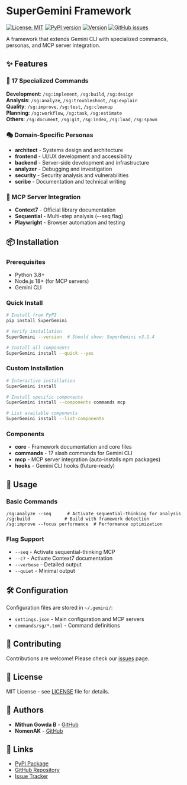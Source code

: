 # SuperGemini Framework

[![License: MIT](https://img.shields.io/badge/License-MIT-yellow.svg)](https://opensource.org/licenses/MIT)
[![PyPI version](https://img.shields.io/pypi/v/SuperGemini.svg)](https://pypi.org/project/SuperGemini/)
[![Version](https://img.shields.io/badge/version-3.1.4-blue.svg)](https://github.com/SuperClaude-Org/SuperGemini_Framework)
[![GitHub issues](https://img.shields.io/github/issues/SuperClaude-Org/SuperGemini_Framework)](https://github.com/SuperClaude-Org/SuperGemini_Framework/issues)

A framework that extends Gemini CLI with specialized commands, personas, and MCP server integration.

## ✨ Features

### 🚀 17 Specialized Commands
**Development**: `/sg:implement`, `/sg:build`, `/sg:design`  
**Analysis**: `/sg:analyze`, `/sg:troubleshoot`, `/sg:explain`  
**Quality**: `/sg:improve`, `/sg:test`, `/sg:cleanup`  
**Planning**: `/sg:workflow`, `/sg:task`, `/sg:estimate`  
**Others**: `/sg:document`, `/sg:git`, `/sg:index`, `/sg:load`, `/sg:spawn`

### 🎭 Domain-Specific Personas
- **architect** - Systems design and architecture
- **frontend** - UI/UX development and accessibility  
- **backend** - Server-side development and infrastructure
- **analyzer** - Debugging and investigation
- **security** - Security analysis and vulnerabilities
- **scribe** - Documentation and technical writing

### 🔌 MCP Server Integration
- **Context7** - Official library documentation
- **Sequential** - Multi-step analysis (--seq flag)
- **Playwright** - Browser automation and testing

## 📦 Installation

### Prerequisites
- Python 3.8+
- Node.js 18+ (for MCP servers)
- Gemini CLI

### Quick Install
```bash
# Install from PyPI
pip install SuperGemini

# Verify installation
SuperGemini --version  # Should show: SuperGemini v3.1.4

# Install all components
SuperGemini install --quick --yes
```

### Custom Installation
```bash
# Interactive installation
SuperGemini install

# Install specific components
SuperGemini install --components commands mcp

# List available components
SuperGemini install --list-components
```

### Components
- **core** - Framework documentation and core files
- **commands** - 17 slash commands for Gemini CLI
- **mcp** - MCP server integration (auto-installs npm packages)
- **hooks** - Gemini CLI hooks (future-ready)

## 🎯 Usage

### Basic Commands
```gemini
/sg:analyze --seq      # Activate sequential-thinking for analysis
/sg:build             # Build with framework detection
/sg:improve --focus performance  # Performance optimization
```

### Flag Support
- `--seq` - Activate sequential-thinking MCP
- `--c7` - Activate Context7 documentation
- `--verbose` - Detailed output
- `--quiet` - Minimal output

## 🛠️ Configuration

Configuration files are stored in `~/.gemini/`:
- `settings.json` - Main configuration and MCP servers
- `commands/sg/*.toml` - Command definitions

## 🤝 Contributing

Contributions are welcome! Please check our [issues](https://github.com/SuperClaude-Org/SuperGemini_Framework/issues) page.

## 📄 License

MIT License - see [LICENSE](LICENSE) file for details.

## 👥 Authors

- **Mithun Gowda B** - [GitHub](https://github.com/mithun50)
- **NomenAK** - [GitHub](https://github.com/NomenAK)

## 🔗 Links

- [PyPI Package](https://pypi.org/project/SuperGemini/)
- [GitHub Repository](https://github.com/SuperClaude-Org/SuperGemini_Framework)
- [Issue Tracker](https://github.com/SuperClaude-Org/SuperClaude_Framework/issues)
